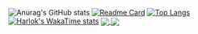 ![Anurag's GitHub stats](https://github-readme-stats.vercel.app/api?username=Kimjunhyuk0320&show_icons=true&theme=merko)
[![Readme Card](https://github-readme-stats.vercel.app/api/pin/?username=Kimjunhyuk0320&repo=github-readme-stats)](https://github.com/anuraghazra/github-readme-stats)
[![Top Langs](https://github-readme-stats.vercel.app/api/top-langs/?username=Kimjunhyuk0320)](https://github.com/anuraghazra/github-readme-stats)
[![Harlok's WakaTime stats](https://github-readme-stats.vercel.app/api/wakatime?username=Kimjunhyuk0320)](https://github.com/anuraghazra/github-readme-stats)
<a href="https://github.com/anuraghazra/github-readme-stats">
  <img align="center" src="https://github-readme-stats.vercel.app/api/pin/?username=Kimjunhyuk0320&repo=github-readme-stats" />
</a>
<a href="https://github.com/anuraghazra/convoychat">
  <img align="center" src="https://github-readme-stats.vercel.app/api/pin/?username=Kimjunhyuk0320&repo=convoychat" />
</a>
